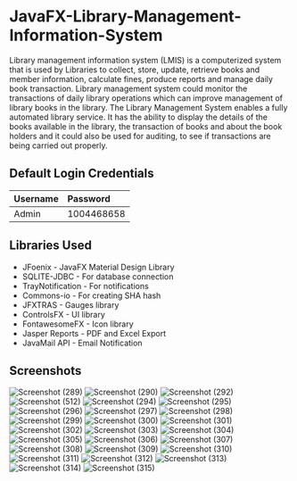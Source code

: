 # JavaFX-Library-Management-Information-System
Library management information system (LMIS) is a computerized system that is used by Libraries to collect, store, update, retrieve books and member information, calculate fines, produce reports and manage daily book transaction. Library management system could monitor the transactions of daily library operations which can improve management of library books in the library. The Library Management System enables a fully automated library service. It has the ability to display the details of the books available in the library, the transaction of books and about the book holders and it could also be used for auditing, to see if transactions are being carried out properly.

## Default Login Credentials
| Username  | Password    |
| :---      | :---        |
| Admin     |  1004468658 |

## Libraries Used

- JFoenix - JavaFX Material Design Library
- SQLITE-JDBC - For database connection
- TrayNotification - For notifications
- Commons-io - For creating SHA hash
- JFXTRAS - Gauges library
- ControlsFX - UI library
- FontawesomeFX - Icon library
- Jasper Reports - PDF and Excel Export
- JavaMail API - Email Notification

## Screenshots

![Screenshot (289)](https://user-images.githubusercontent.com/75673222/105849146-ac23a280-5fe8-11eb-8b0e-989ab6a8f46d.png)
![Screenshot (290)](https://user-images.githubusercontent.com/75673222/105849152-ad54cf80-5fe8-11eb-9bc7-0c5867691088.png)
![Screenshot (292)](https://user-images.githubusercontent.com/75673222/105849154-aded6600-5fe8-11eb-870f-2416b1fee4c3.png)
![Screenshot (512)](https://user-images.githubusercontent.com/75673222/123522392-42a1e000-d6bd-11eb-81c6-cd5d33e38ca2.png)
![Screenshot (294)](https://user-images.githubusercontent.com/75673222/105849160-af1e9300-5fe8-11eb-9350-4139763be3a7.png)
![Screenshot (295)](https://user-images.githubusercontent.com/75673222/105849161-afb72980-5fe8-11eb-8f40-88cdb6660954.png)
![Screenshot (296)](https://user-images.githubusercontent.com/75673222/105849163-b04fc000-5fe8-11eb-9529-8bfa6d1bbbb7.png)
![Screenshot (297)](https://user-images.githubusercontent.com/75673222/105849164-b0e85680-5fe8-11eb-8f8c-649a44d04eb7.png)
![Screenshot (298)](https://user-images.githubusercontent.com/75673222/105849166-b180ed00-5fe8-11eb-988a-9d9ba01b8a50.png)
![Screenshot (299)](https://user-images.githubusercontent.com/75673222/105849169-b180ed00-5fe8-11eb-9bc8-4f8ca3d14836.png)
![Screenshot (300)](https://user-images.githubusercontent.com/75673222/105849172-b2198380-5fe8-11eb-8ec7-3db838ba6808.png)
![Screenshot (301)](https://user-images.githubusercontent.com/75673222/105849174-b2b21a00-5fe8-11eb-90c8-c6a4ca2223aa.png)
![Screenshot (302)](https://user-images.githubusercontent.com/75673222/105849175-b34ab080-5fe8-11eb-9614-d854232d6fe4.png)
![Screenshot (303)](https://user-images.githubusercontent.com/75673222/105849180-b3e34700-5fe8-11eb-839c-250aae1b0df4.png)
![Screenshot (304)](https://user-images.githubusercontent.com/75673222/105849183-b47bdd80-5fe8-11eb-9562-b0fbdb8d27ce.png)
![Screenshot (305)](https://user-images.githubusercontent.com/75673222/105849185-b5147400-5fe8-11eb-86a4-c3239f155061.png)
![Screenshot (306)](https://user-images.githubusercontent.com/75673222/105849188-b5ad0a80-5fe8-11eb-9a0b-6e236dcee9b7.png)
![Screenshot (307)](https://user-images.githubusercontent.com/75673222/105849189-b5ad0a80-5fe8-11eb-8a68-a249da71c4cd.png)
![Screenshot (308)](https://user-images.githubusercontent.com/75673222/105849190-b645a100-5fe8-11eb-9aa5-1d7c5791412e.png)
![Screenshot (309)](https://user-images.githubusercontent.com/75673222/105849192-b6de3780-5fe8-11eb-8689-79de42c26450.png)
![Screenshot (310)](https://user-images.githubusercontent.com/75673222/105849193-b776ce00-5fe8-11eb-8f17-6c2b468a67d7.png)
![Screenshot (311)](https://user-images.githubusercontent.com/75673222/105849196-b80f6480-5fe8-11eb-952a-a4e0edd5984b.png)
![Screenshot (312)](https://user-images.githubusercontent.com/75673222/105849198-b80f6480-5fe8-11eb-8a89-14ed7f5189b5.png)
![Screenshot (313)](https://user-images.githubusercontent.com/75673222/105849202-b8a7fb00-5fe8-11eb-9aa4-acf1c970159c.png)
![Screenshot (314)](https://user-images.githubusercontent.com/75673222/105849205-b9409180-5fe8-11eb-8013-1920f843de6c.png)
![Screenshot (315)](https://user-images.githubusercontent.com/75673222/105849208-b9d92800-5fe8-11eb-9044-2d0c847eba4e.png)

